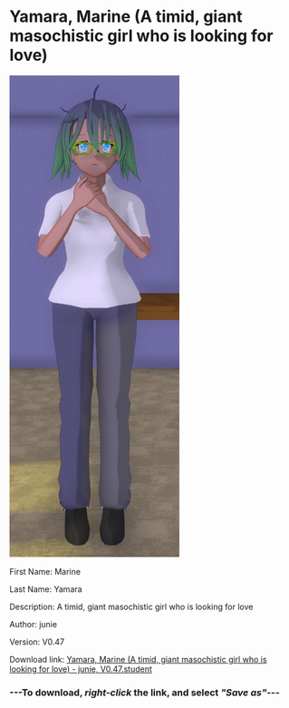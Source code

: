 # Yamara, Marine (A timid, giant masochistic girl who is looking for love)

<img src="https://raw.githubusercontent.com/Arbiter1223/Daigaku-Gurashi-Custom-Students/master/Students/Files/Yamara%2C%20Marine%20(A%20timid%2C%20giant%20masochistic%20girl%20who%20is%20looking%20for%20love).png" title="Yamara, Marine (A timid, giant masochistic girl who is looking for love) - junie, V0.47">

First Name: Marine

Last Name: Yamara

Description: A timid, giant masochistic girl who is looking for love

Author: junie

Version: V0.47

Download link: <a href="https://raw.githubusercontent.com/Arbiter1223/Daigaku-Gurashi-Custom-Students/master/Students/Files/Yamara%2C%20Marine%20(A%20timid%2C%20giant%20masochistic%20girl%20who%20is%20looking%20for%20love)%20-%20junie%2C%20V0.47.student">Yamara, Marine (A timid, giant masochistic girl who is looking for love) - junie, V0.47.student</a>

### ---**To download, _right-click_ the link, and select _"Save as"_**---
